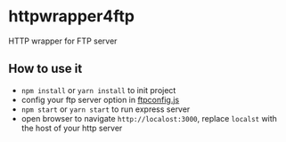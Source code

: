 # httpwrapper4ftp
HTTP wrapper for FTP server

## How to use it
  - `npm install` or `yarn install` to init project
  - config your ftp server option in [ftpconfig.js][ftpconfig.js]
  - `npm start` or `yarn start` to run express server
  - open browser to navigate `http://localost:3000`, replace `localst` with the host of your http server
  
[ftpconfig.js]: ./config/ftpconfig.js
